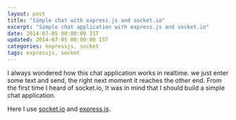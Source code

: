```yaml
---
layout: post
title: "Simple chat with express.js and socket.io"
excerpt: "Simple chat application with express.js and socket.io"
date: 2014-07-05 00:00:00 IST
updated: 2014-07-05 00:00:00 IST
categories: expressjs, socket
tags: expressjs, socket
---
```


I always wondered how this chat application works in realtime. we just enter some text and send, the right next moment it reaches the other end. From the first time I heard of socket.io, It was in mind that I should build a simple chat application.

Here I use [socket.io](http://socket.io) and [express.js](http://expressjs.com).